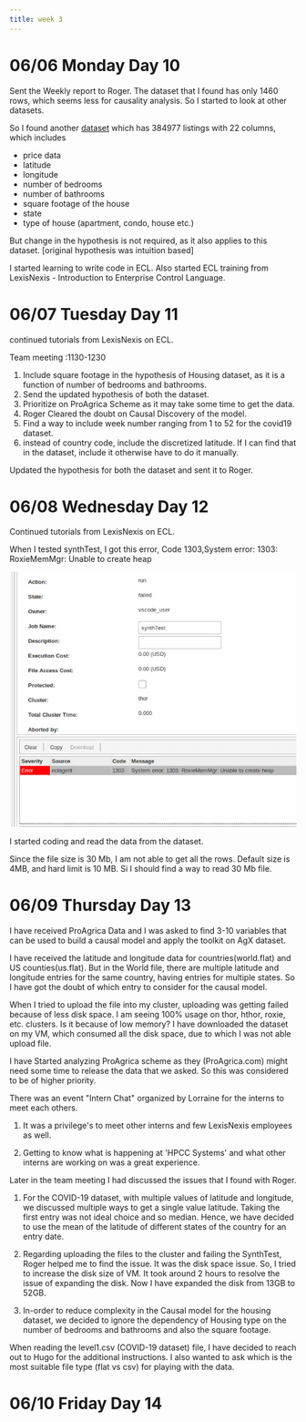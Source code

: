 ```yaml
---
title: week 3
---
```


# 06/06 Monday Day 10

Sent the Weekly report to Roger.
The dataset that I found has only 1460 rows, which seems less for causality analysis. So I started to look at other datasets.

So I found another [dataset](https://www.kaggle.com/datasets/austinreese/usa-housing-listings) which has 384977 listings with 22 columns, which includes

* price data
* latitude
* longitude
* number of bedrooms
* number of bathrooms
* square footage of the house
* state
* type of house (apartment, condo, house etc.)

But change in the hypothesis is not required, as it also applies to this dataset. [original hypothesis was intuition based]

I started learning to write code in ECL. Also started ECL training from LexisNexis - Introduction to Enterprise Control Language.

# 06/07 Tuesday Day 11

continued tutorials from LexisNexis on ECL.

Team meeting :1130-1230

1. Include square footage in the hypothesis of Housing dataset, as it is a function of number of bedrooms and bathrooms.
2. Send the updated hypothesis of both the dataset.
3. Prioritize on ProAgrica Scheme as it may take some time to get the data.
4. Roger Cleared the doubt on Causal Discovery of the model.
5. Find a way to include week number ranging from 1 to 52 for the covid19 dataset.
6. instead of country code, include the discretized latitude. If I can find that in the dataset, include it otherwise have to do it manually.

Updated the hypothesis for both the dataset and sent it to Roger.

# 06/08 Wednesday Day 12

Continued tutorials from LexisNexis on ECL.

When I tested synthTest, I got this error,
Code 1303,System error: 1303: RoxieMemMgr: Unable to create heap

![error-Synth](imgs/errorSynthTest.png)

I started coding and read the data from the dataset.

Since the file size is 30 Mb, I am not able to get all the rows.
Default size is 4MB, and hard limit is 10 MB. Si I should find a way to read 30 Mb file.

# 06/09 Thursday Day 13

I have received ProAgrica Data and I was asked to find 3-10 variables that can be used to build a causal model and apply the toolkit on AgX dataset.

I have received the latitude and longitude data for countries(world.flat) and US counties(us.flat). But in the World file, there are multiple latitude and longitude entries for the same country, having entries for multiple states. So I have got the doubt of which entry to consider for the causal model.

When I tried to upload the file into my cluster, uploading was getting failed because of less disk space. I am seeing 100% usage on thor, hthor, roxie, etc. clusters. Is it because of low memory? I have downloaded the dataset on my VM, which consumed all the disk space, due to which I was not able upload file.

I have Started analyzing ProAgrica scheme as they (ProAgrica.com) might need some time to release the data that we asked. So this was considered to be of higher priority.

There was an event "Intern Chat" organized by Lorraine for the interns to meet each others.

1. It was a privilege's to meet other interns and few LexisNexis employees as well.

2. Getting to know what is happening at 'HPCC Systems' and what other interns are working on was a great experience.

Later in the team meeting I had discussed the issues that I found with Roger.

1. For the COVID-19 dataset, with multiple values of latitude and longitude, we discussed multiple ways to get a single value latitude. Taking the first entry was not ideal choice and so median. Hence, we have decided to use the mean of the latitude of different states of the country for an entry date.

2. Regarding uploading the files to the cluster and failing the SynthTest, Roger helped me to find the issue. It was the disk space issue. So, I tried to increase the disk size of VM. It took around 2 hours to resolve the issue of expanding the disk. Now I have expanded the disk from 13GB to 52GB.

3. In-order to reduce complexity in the Causal model for the housing dataset, we decided to ignore the dependency of Housing type on the number of bedrooms and bathrooms and also the square footage.

When reading the level1.csv (COVID-19 dataset) file, I have decided to reach out to Hugo for the additional instructions. I also wanted to ask which is the most suitable file type (flat vs csv) for playing with the data.

# 06/10 Friday Day 14

